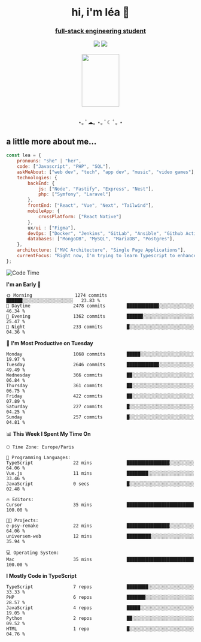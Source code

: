 <h1 align="center">hi, i'm léa 🌙</h1>
<h3 align="center"><ins>full-stack engineering student</ins></h3>  
<div align="center">
  <a href="https://www.linkedin.com/in/lea-reiter22/"><img src="https://img.shields.io/badge/LinkedIn-0077B5?style=for-the-badge&logo=linkedin&logoColor=white"/></a>
  <a href="mailto:lea.reiter@outlook.fr"><img src="https://img.shields.io/badge/Contact-2A2A2A?style=for-the-badge&logo=minutemailer&logoColor=white"/></a>
</div>
<br>
  <div align="center">  <img src="https://github.com/xmnchild/xmnchild/blob/main/1702415560_StardewValleyHappyGreyCat.png" height="140" width="100"/>
</div>
<br>
  <p align="center">
                 ⋆｡ ﾟ☁︎｡ ⋆｡ ﾟ☾ ﾟ｡ ⋆
  </p>
  <h2>a little more about me...</h2>
  
```js
const lea = {
    pronouns: "she" | "her",
    code: ["Javascript", "PHP", "SQL"],
    askMeAbout: ["web dev", "tech", "app dev", "music", "video games"],
    technologies: {
        backEnd: {
            js: ["Node", "Fastify", "Express", "Nest"],
            php: ["Symfony", "Laravel"]
        },
        frontEnd: ["React", "Vue", "Next", "Tailwind"],
        mobileApp: {
            crossPlatform: ["React Native"]
        },
        ux/ui : ["Figma"],
        devOps: ["Docker", "Jenkins", "GitLab", "Ansible", "Github Actions"],
        databases: ["MongoDB", "MySQL", "MariaDB", "Postgres"],
    },
    architecture: ["MVC Architecture", "Single Page Applications"],
    currentFocus: "Right now, I'm trying to learn Typescript to enhance my Javascript development.",
};
```
<!--START_SECTION:waka-->
![Code Time](http://img.shields.io/badge/Code%20Time-269%20hrs%2058%20mins-blue)

**I'm an Early 🐤** 

```text
🌞 Morning                1274 commits        ██████░░░░░░░░░░░░░░░░░░░   23.83 % 
🌆 Daytime                2478 commits        ████████████░░░░░░░░░░░░░   46.34 % 
🌃 Evening                1362 commits        ██████░░░░░░░░░░░░░░░░░░░   25.47 % 
🌙 Night                  233 commits         █░░░░░░░░░░░░░░░░░░░░░░░░   04.36 % 
```
📅 **I'm Most Productive on Tuesday** 

```text
Monday                   1068 commits        █████░░░░░░░░░░░░░░░░░░░░   19.97 % 
Tuesday                  2646 commits        ████████████░░░░░░░░░░░░░   49.49 % 
Wednesday                366 commits         ██░░░░░░░░░░░░░░░░░░░░░░░   06.84 % 
Thursday                 361 commits         ██░░░░░░░░░░░░░░░░░░░░░░░   06.75 % 
Friday                   422 commits         ██░░░░░░░░░░░░░░░░░░░░░░░   07.89 % 
Saturday                 227 commits         █░░░░░░░░░░░░░░░░░░░░░░░░   04.25 % 
Sunday                   257 commits         █░░░░░░░░░░░░░░░░░░░░░░░░   04.81 % 
```


📊 **This Week I Spent My Time On** 

```text
🕑︎ Time Zone: Europe/Paris

💬 Programming Languages: 
TypeScript               22 mins             ████████████████░░░░░░░░░   64.06 % 
Vue.js                   11 mins             ████████░░░░░░░░░░░░░░░░░   33.46 % 
JavaScript               0 secs              █░░░░░░░░░░░░░░░░░░░░░░░░   02.48 % 

🔥 Editors: 
Cursor                   35 mins             █████████████████████████   100.00 % 

🐱‍💻 Projects: 
e-psy-remake             22 mins             ████████████████░░░░░░░░░   64.06 % 
universem-web            12 mins             █████████░░░░░░░░░░░░░░░░   35.94 % 

💻 Operating System: 
Mac                      35 mins             █████████████████████████   100.00 % 
```

**I Mostly Code in TypeScript** 

```text
TypeScript               7 repos             ████████░░░░░░░░░░░░░░░░░   33.33 % 
PHP                      6 repos             ███████░░░░░░░░░░░░░░░░░░   28.57 % 
JavaScript               4 repos             █████░░░░░░░░░░░░░░░░░░░░   19.05 % 
Python                   2 repos             ██░░░░░░░░░░░░░░░░░░░░░░░   09.52 % 
HTML                     1 repo              █░░░░░░░░░░░░░░░░░░░░░░░░   04.76 % 
```




<!--END_SECTION:waka-->
